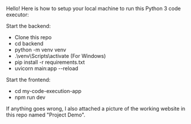 Hello! Here is how to setup your local machine to run this Python 3 code executor:

Start the backend:
- Clone this repo
- cd backend
- python -m venv venv
- .\venv\Scripts\activate (For Windows)
- pip install -r requirements.txt
- uvicorn main:app --reload

Start the frontend:
- cd my-code-execution-app
- npm run dev

If anything goes wrong, I also attached a picture of the working website in this repo named "Project Demo".